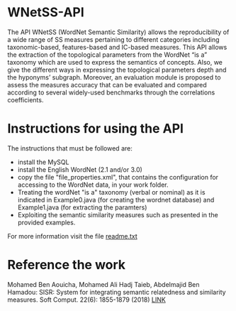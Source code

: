 # WNetSS-API
 The API WNetSS (WordNet Semantic Similarity) allows the reproducibility of a wide range of SS measures pertaining to different categories including taxonomic-based, features-based and IC-based measures. This API allows the extraction of the topological parameters from the WordNet “is a” taxonomy which are used to express the semantics of concepts. Also, we give the different ways in expressing the topological parameters depth and the hyponyms’ subgraph. Moreover, an evaluation module is proposed to assess the measures accuracy that can be evaluated and compared according to several widely-used benchmarks through the correlations coefficients.
 # Instructions for using the API
The instructions that must be followed are:
<ul>
 <li> install the MySQL </li>

<li>install the English WordNet (2.1 and/or 3.0)</li>

<li>copy the file "file_properties.xml", that contains the configuration for accessing to the WordNet data, in your work folder.</li>

<li>Treating the wordNet "is a" taxonomy (verbal or nominal) as it is indicated in Example0.java (for creating the wordnet database) 
  and Example1.java (for extracting the paramters)</li>

<li>Exploiting the semantic similarity measures such as presented in the provided examples.</li>
</ul>
For more information visit the file <a href="https://github.com/MohamedAliHadjTaieb/WNetSS-API/blob/main/Readme.txt">readme.txt</a>

 # Reference the work
 Mohamed Ben Aouicha, Mohamed Ali Hadj Taieb, Abdelmajid Ben Hamadou: SISR: System for integrating semantic relatedness and similarity measures. Soft Comput. 22(6): 1855-1879 (2018) <a href="https://link.springer.com/article/10.1007/s00500-016-2438-x">LINK</a>

